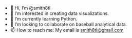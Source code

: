 - 👋 Hi, I’m @smith8tl
- 👀 I’m interested in creating data visualizations.
- 🌱 I’m currently learning Python.
- 💞️ I’m looking to collaborate on baseball analytical data.
- 📫 How to reach me: My email is smith8tl@gmail.com
